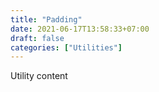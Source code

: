 ```yaml
---
title: "Padding"
date: 2021-06-17T13:58:33+07:00
draft: false
categories: ["Utilities"]
---
```


Utility content